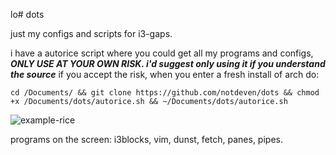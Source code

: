 lo# dots


just my configs and scripts for i3-gaps.

i have a autorice script where you could get all my programs and configs, ***ONLY USE AT YOUR OWN RISK. i'd suggest only using it if you understand the source***
if you accept the risk, when you enter a fresh install of arch do:

```cd /Documents/ && git clone https://github.com/notdeven/dots && chmod +x /Documents/dots/autorice.sh && ~/Documents/dots/autorice.sh```


![example-rice](https://i.imgur.com/8VDXI9o.png)

programs on the screen:
i3blocks,
vim,
dunst,
fetch,
panes,
pipes.
